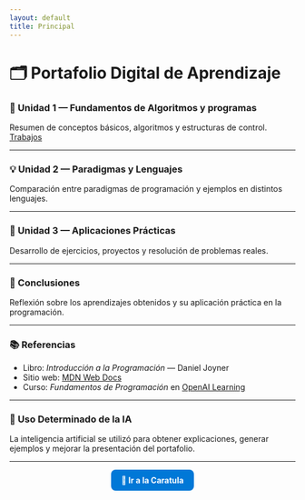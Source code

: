 ```yaml
---
layout: default
title: Principal
---
```


# 🗂️ Portafolio Digital de Aprendizaje

### 📘 Unidad 1 — Fundamentos de Algoritmos y programas
Resumen de conceptos básicos, algoritmos y estructuras de control.
[Trabajos](./Unidades/Unidad1)

---

### 💡 Unidad 2 — Paradigmas y Lenguajes
Comparación entre paradigmas de programación y ejemplos en distintos lenguajes.

---

### 🧩 Unidad 3 — Aplicaciones Prácticas
Desarrollo de ejercicios, proyectos y resolución de problemas reales.

---

### 🧠 Conclusiones
Reflexión sobre los aprendizajes obtenidos y su aplicación práctica en la programación.

---

### 📚 Referencias
- Libro: *Introducción a la Programación* — Daniel Joyner  
- Sitio web: [MDN Web Docs](https://developer.mozilla.org/es/)  
- Curso: *Fundamentos de Programación* en [OpenAI Learning](https://openai.com/learn)

---

### 🤖 Uso Determinado de la IA
La inteligencia artificial se utilizó para obtener explicaciones, generar ejemplos y mejorar la presentación del portafolio.

---

<p align="center">
  <a href="index" style="
    display:inline-block;
    background-color:#0078D7;
    color:#fff;
    padding:10px 18px;
    border-radius:8px;
    text-decoration:none;
    font-weight:bold;
  ">
    📘 Ir a la Caratula
  </a>
</p>
